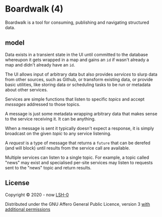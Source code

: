# Boardwalk (4)

Boardwalk is a tool for consuming, publishing and navigating structured data.

## model

Data exists in a transient state in the UI until committed to the database whereupon it gets wrapped in a map and gains 
an `id` if wasn't already a map and didn't already have an `id`.

The UI allows input of arbitrary data but also provides *services* to slurp data from other sources, such as Github, or transform existing data, or provide basic utilities, like storing data or scheduling tasks to be run or metadata about other services.

Services are simple functions that listen to specific *topics* and accept *messages* addressed to those topics. 

A message is just some metadata wrapping arbitrary data that makes sense to the service receiving it. It can be anything.

When a message is sent it typically doesn't expect a response, it is simply broadcast on the given *topic* to any service listening.

A *request* is a type of message that returns a `future` that can be derefed (and will block) until results from the service call are available.

Multiple services can listen to a single topic. For example, a topic called "news" may exist and specialised per-site services may listen to requests sent to the "news" topic and return results.

## License

Copyright © 2020 - now [LSH-0](https://github.com/lsh-0)

Distributed under the GNU Affero General Public Licence, version 3 [with additional permissions](LICENCE.txt#L665)
